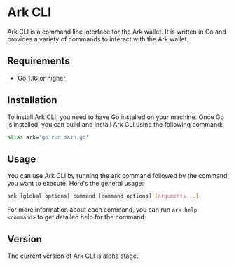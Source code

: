 # Ark CLI

Ark CLI is a command line interface for the Ark wallet. It is written in Go and provides a variety of commands to interact with the Ark wallet.

## Requirements

- Go 1.16 or higher

## Installation

To install Ark CLI, you need to have Go installed on your machine. Once Go is installed, you can build and install Ark CLI using the following command:

```sh
alias ark='go run main.go'
```

## Usage

You can use Ark CLI by running the ark command followed by the command you want to execute. Here's the general usage:

```sh
ark [global options] command [command options] [arguments...]
```

For more information about each command, you can run `ark help <command>` to get detailed help for the command.

## Version

The current version of Ark CLI is alpha stage.
